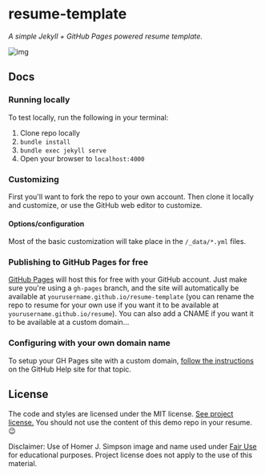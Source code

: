 # resume-template

*A simple Jekyll + GitHub Pages powered resume template.*

![img](images/screenshot.png)

## Docs

### Running locally

To test locally, run the following in your terminal:

1. Clone repo locally
1. `bundle install`
2. `bundle exec jekyll serve`
3. Open your browser to `localhost:4000`

### Customizing

First you'll want to fork the repo to your own account. Then clone it locally and customize, or use the GitHub web editor to customize.

#### Options/configuration

Most of the basic customization will take place in the `/_data/*.yml` files.

### Publishing to GitHub Pages for free

[GitHub Pages](https://pages.github.com/) will host this for free with your GitHub account. Just make sure you're using a `gh-pages` branch, and the site will automatically be available at `yourusername.github.io/resume-template` (you can rename the repo to resume for your own use if you want it to be available at `yourusername.github.io/resume`). You can also add a CNAME if you want it to be available at a custom domain...

### Configuring with your own domain name

To setup your GH Pages site with a custom domain, [follow the instructions](https://help.github.com/articles/setting-up-a-custom-domain-with-github-pages/) on the GitHub Help site for that topic.

## License

The code and styles are licensed under the MIT license. [See project license.](LICENSE) You should not use the content of this demo repo in your resume. :wink:

Disclaimer: Use of Homer J. Simpson image and name used under [Fair Use](https://en.wikipedia.org/wiki/Fair_use) for educational purposes. Project license does not apply to the use of this material.

